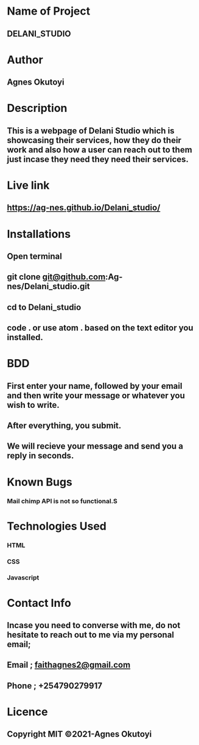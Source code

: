 # Name of Project
##  DELANI_STUDIO

# Author
##  Agnes Okutoyi

# Description
##  This is a webpage of Delani Studio which is showcasing their services, how they do their work and also how a user can reach out to them just incase they need they need their services.

# Live link 
##  https://ag-nes.github.io/Delani_studio/
  
 

# Installations
##  Open terminal
##  git clone git@github.com:Ag-nes/Delani_studio.git
##  cd to Delani_studio
##  code . or use atom . based on the text editor you installed.

# BDD
## First enter your name, followed by your email and then write your message or whatever you wish to write.
## After everything, you submit.
## We will recieve your message and send you a reply in seconds.


# Known Bugs
### Mail chimp API is not so functional.S

# Technologies Used
###  HTML
###  CSS
###  Javascript

# Contact Info
##  Incase you need to converse with me, do not hesitate to reach out to me via my personal email;
##  Email ; faithagnes2@gmail.com
##  Phone ; +254790279917

# Licence 
##  Copyright MIT ©2021-Agnes Okutoyi 
